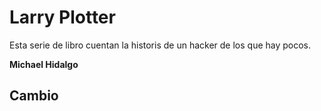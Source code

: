 # Larry Plotter

Esta serie de libro cuentan la historis de un hacker de los que hay pocos.

**Michael Hidalgo**

## Cambio

